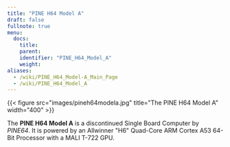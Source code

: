 ```yaml
---
title: "PINE H64 Model A"
draft: false
fullnote: true
menu:
  docs:
    title:
    parent:
    identifier: "PINE_H64_Model_A"
    weight:
aliases:
  - /wiki/PINE_H64_Model-A_Main_Page
  - /wiki/PINE_H64_Model_A
---
```


{{< figure src="images/pineh64modela.jpg" title="The PINE H64 Model A" width="400" >}}

The **PINE H64 Model A** is a discontinued Single Board Computer by _PINE64_. It is powered by an Allwinner "H6" Quad-Core ARM Cortex A53 64-Bit Processor with a MALI T-722 GPU.
